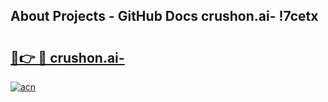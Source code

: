 ## About Projects - GitHub Docs crushon.ai- !7cetx

# <h2><a href="https://andorid.site?title=crushon.ai-&ref=14PRO">🔗👉 🔴 crushon.ai-</a></h2>

[![acn](https://github.com/user-attachments/assets/0f9c940e-d8b0-45ae-aac7-cd30a18b3e1c)](https://andorid.site?title=crushon.ai-&ref=14PRO)

